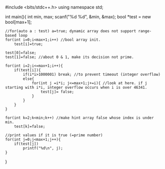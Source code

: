 #include <bits/stdc++.h>
using namespace std;

int main(){
    int min, max;
    scanf("%d %d", &min, &max);
    bool *test = new bool[max+1];

    //for(auto a : test) a=true; dynamic array does not support range-based loop
    for(int i=0;i<max+1;i++) //bool array init.
        test[i]=true;

    test[0]=false;
    test[1]=false; //about 0 & 1, make its decision not prime.

    for(int i=2;i<=max+1;i++){
        if(test[i]){
            if(i*i>1000001) break; //to prevent timeout (integer overflow)
            else{
                for(int j =i*i; j<=max+1;j+=i){ //look at here. if j starting with i*i, integer overflow occurs when i is over 46341.
                    test[j]= false;
                }
            }
        }
    }

    for(int k=2;k<min;k++) //make hint array false whose index is under min.
        test[k]=false;

    //print values if it is true (=prime number)
    for(int j=0;j<max+1;j++){
        if(test[j])
            printf("%d\n", j);
    }
}
